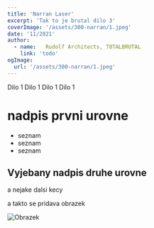 ```yaml
---
title: 'Narran Laser'
excerpt: 'Tak to je brutal dilo 3'
coverImage: '/assets/300-narran/1.jpeg'
date: '11/2021'
author:
  - name:   Rudolf Architects, T0TALBRUTAL
    link: 'todo'
ogImage:
  url: '/assets/300-narran/1.jpeg'
---
```


Dilo 1 Dilo 1 Dilo 1 Dilo 1 

# nadpis prvni urovne 

- seznam
- seznam
- seznam

## Vyjebany nadpis druhe urovne

a nejake dalsi kecy

a takto se pridava obrazek 

![Obrazek](/assets/blog/buzikovo-dilo-1/strapon.jpeg)
